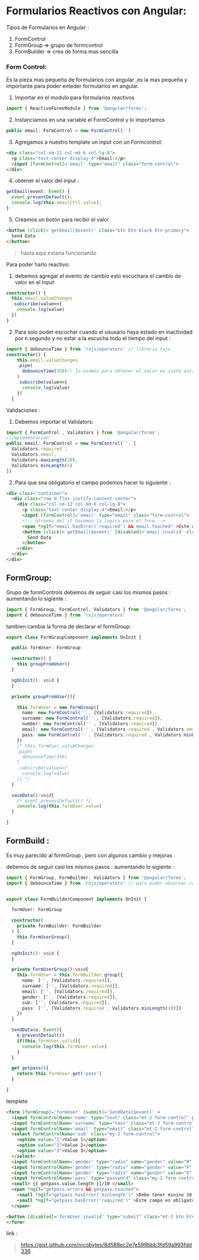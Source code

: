 # Formularios Reactivos con Angular:


Tipos de Formularios en Angular :

1. FormControl
2. FormGroup => grupo de formcontrol
3. FormBuilder => crea de forma mas sencilla 

### Form Control:

Es la pieza mas pequeña de formularios con angular ,es la mas pequeña y importante para poder enteder formularios en angular.

1. Importar en el modulo para formularios reactivos
```typescript
import { ReactiveFormsModule } from '@angular/forms';
```
2. Instanciamos en una variable el FormControl y lo importamos 
```typescript
public email: FormControl = new FormControl('')
```
3. Agregamos a nuestro template un input con un Formcontrol:
```html
<div class="col-sm-12 col-md-6 col-lg-8">
  <p class="text-center display-4">Email:</p>
  <input [formControl]='email' type="email" class="form-control">
</div>
``` 
4. obtener el valor del input : 
```typescript
getEmail(event: Event) {
  event.preventDefault();
  console.log(this.emailCtrl.value);
}
```
5. Creamos un botón para recibir el valor
```html
<button (click)='getEmail($event)' class="btn btn-block btn-primary">
  Send Data
</button>
```
> hasta aqui estaria funcionando 

Para poder harlo reactivo:

1. debemos agregar el evento de cambio
esto escuchara el cambio de valor en el input
```typescript 
constructor() {
  this.email.valueChanges
  .subscribe(value=>{
    console.log(value)
  })
}
```
2. Para solo poder escuchar cuando el ususario haya estado en inactividad por n segundo y no estar a la escucha todo el tiempo del input :
```typescript
import { debounceTime } from 'rxjs/operators' // libreria rxjs
constructor() {
    this.email.valueChanges
    .pipe(
      debounceTime(350)// lo usamos para obtener el valor en sieto estado de inactividad  
    )
    .subscribe(value=>{
      console.log(value)
    })
  }
```
Validaciones :
1. Debemos importar el Validators:
```typescript
import { FormControl , Validators } from '@angular/forms';
//implementacion
public email: FormControl = new FormControl('', [
  Validators.required ,
  Validators.email,
  Validators.maxLength(20),
  Validators.minLength(5)
])
```
2. Para que sea obligatorio el campo podemos hacer lo siguiente :
```html
<div class="container">
  <div class="row d-flex justify-content-center">
    <div class="col-sm-12 col-md-6 col-lg-8">
      <p class="text-center display-4">Email:</p>
      <input [formControl]='email' type="email" class="form-control">
      <!-- atravez del if hacemos la logica para el form -->
      <span *ngIf="email.hasError('required') && email.touched" >Este campo es requerido</span>
      <button (click)='getEmail($event)' [disabled]='email.invalid' class="mt-2 btn btn-block btn-primary">
        Send Data
      </button>
    </div>
  </div>
</div>
```
## FormGroup:
Grupo de formControls
debemos de seguir casi los mismos pasos : 
aumentando lo sigiente : 
```typescript
import { FormGroup, FormControl, Validators } from '@angular/forms';
import { debounceTime } from 'rxjs/operators'
```
tambien cambia la forma de declarar el formGroup:

```typescript
export class FormGroupComponent implements OnInit {

  public formUser: FormGroup

  constructor() {
    this.groupFromUser()
  }

  ngOnInit(): void {
  }

  private groupFromUser(){

    this.formUser = new FormGroup({
      name: new FormControl('' , [Validators.required]),
      surname: new FormControl('' , [Validators.required]),
      number: new FormControl('' , [Validators.required]),
      email: new FormControl('' , [Validators.required , Validators.email]),
      pass: new FormControl('' , [Validators.required , Validators.minLength(10)])
    })
    /* this.formUser.valueChanges
    .pipe(
      debounceTime(350)
    )
    .subscribe(value=>{
      console.log(value)
    }) */
  }

  saveData():void{
    /* event.preventDefault() */
    console.log(this.formUser.value)
  }

}
```

## FormBuild :
Es muy parecido al formGroup , pero con algunos cambio y mejoras .

debemos de seguir casi los mismos pasos : 
aumentando lo sigiente : 
```typescript
import { FormGroup, FormBuilder, Validators } from '@angular/forms';
import { debounceTime } from 'rxjs/operators' // para poder observar cambio


export class FormBuilderComponent implements OnInit {

  formUser: FormGroup

  constructor(
    private formBuilder: FormBuilder
  ) {
    this.FormUserGroup()
  }

  ngOnInit(): void {
  }

  private FormUserGroup():void{
    this.formUser = this.formBuilder.group({
      name: ['', [Validators.required]],
      surname: ['', [Validators.required]],
      email: ['', [Validators.required]],
      gender: ['', [Validators.required]],
      sub: ['', [Validators.required]],
      pass: ['', [Validators.required , Validators.minLength(10)]]
    })
  }

  SendData(e: Event){
    e.preventDefault()
    if(this.formUser.valid){
      console.log(this.formUser.value)
    }
  }

  get getpass(){
    return this.formUser.get('pass')
  }

}


```

templete 
```html
<form [formGroup]='formUser' (submit)='SendData($event)' >
  <input formControlName='name' type="text" class="mt-2 form-control" placeholder="Enter name"/>
  <input formControlName='surname' type="text" class="mt-2 form-control" placeholder="Enter surname"/>
  <input formControlName='email' type="email" class="mt-2 form-control" placeholder="Enter email"/>
  <select formControlName='sub' class="my-2 form-control">
    <option value="1">Value 1</option>
    <option value="2">Value 2</option>
    <option value="3">Value 3</option>
  </select>
  <input formControlName='gender' type="radio" name="gender" value="M" /> Masculino<br>
  <input formControlName='gender' type="radio" name="gender" value="F" /> Femenino<br>
  <input formControlName='gender' type="radio" name="gender" value="O" /> Otros
  <input formControlName='pass' type="password" class="my-2 form-control" placeholder="password"/>
  <small> {{ getpass.value.length }}/10 </small>
  <span *ngIf="getpass.errors && getpass.touched">
    <small *ngIf="getpass.hasError('minlength')" >Debe tener minino 10 caracteres</small>
    <small *ngIf="getpass.hasError('required')" >Este campo es obligatorio</small>
  </span>

<button [disabled]='formUser.invalid' type="submit" class="mt-2 btn btn-block btn-primary">SendData</button>
</form>
```



link : 
> https://gist.github.com/nicobytes/8d588ec2e7e599bbb3fd59a993fdd336
